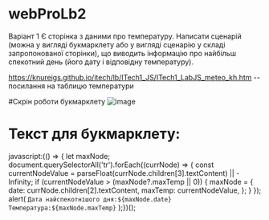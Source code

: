 # webProLb2

Варіант 1
Є сторінка з даними про температуру. Написати сценарій
(можна у вигляді букмарклету або у вигляді сценарію у складі запропонованої сторінки),
що виводить інформацію про найбільш спекотний день (його дату і відповідну температуру).

https://knureigs.github.io/itech/lb/ITech1_JS/ITech1_LabJS_meteo_kh.htm -- посилання на таблицю температури


#Скрін роботи букмарклету
![image](https://user-images.githubusercontent.com/116881961/233861120-0001c9b2-6e5f-487c-b5cd-96a345e50138.png)

# Текст для букмарклету:
javascript:(() => {  let maxNode;  document.querySelectorAll('tr').forEach((currNode) => {    const currentNodeValue =      parseFloat(currNode.children[3].textContent) || -Infinity;    if (currentNodeValue > (maxNode?.maxTemp || 0)) {      maxNode = {        date: currNode.children[2].textContent,        maxTemp: currentNodeValue,      };    }  });  alert(    `Дата найспекотнішого дня:${maxNode.date}   Температура:${maxNode.maxTemp}`  );})();
